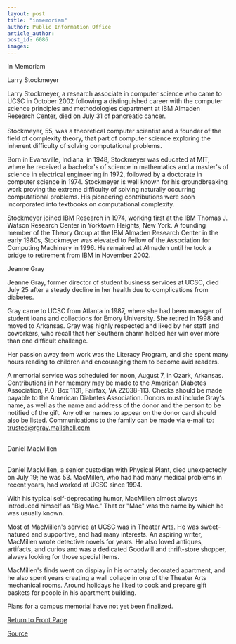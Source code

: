 ```yaml
---
layout: post
title: "inmemoriam"
author: Public Information Office
article_author: 
post_id: 6086
images:
---
```


<p class="pagehead">
  In Memoriam
</p>
<p class="sectionhead">
  Larry Stockmeyer
</p>
<p>
  Larry Stockmeyer, a research associate in computer science who came to UCSC in October 2002 following a distinguished career with the computer science principles and methodologies department at IBM Almaden Research Center, died on July 31 of pancreatic cancer.<br>
  <br>
  Stockmeyer, 55, was a theoretical computer scientist and a founder of the field of complexity theory, that part of computer science exploring the inherent difficulty of solving computational problems.<br>
</p>
<p>
  Born in Evansville, Indiana, in 1948, Stockmeyer was educated at MIT, where he received a bachelor's of science in mathematics and a master's of science in electrical engineering in 1972, followed by a doctorate in computer science in 1974. Stockmeyer is well known for his groundbreaking work proving the extreme difficulty of solving naturally occurring computational problems. His pioneering contributions were soon incorporated into textbooks on computational complexity.<br>
</p>
<p>
  Stockmeyer joined IBM Research in 1974, working first at the IBM Thomas J. Watson Research Center in Yorktown Heights, New York. A founding member of the Theory Group at the IBM Almaden Research Center in the early 1980s, Stockmeyer was elevated to Fellow of the Association for Computing Machinery in 1996. He remained at Almaden until he took a bridge to retirement from IBM in November 2002.
</p>
<p class="sectionhead">
  Jeanne Gray
</p>
<p>
  Jeanne Gray, former director of student business services at UCSC, died July 25 after a steady decline in her health due to complications from diabetes.<br>
</p>
<p>
  Gray came to UCSC from Atlanta in 1987, where she had been manager of student loans and collections for Emory University. She retired in 1998 and moved to Arkansas. Gray was highly respected and liked by her staff and coworkers, who recall that her Southern charm helped her win over more than one difficult challenge.<br>
</p>
<p>
  Her passion away from work was the Literacy Program, and she spent many hours reading to children and encouraging them to become avid readers.<br>
</p>
<p>
  A memorial service was scheduled for noon, August 7, in Ozark, Arkansas. Contributions in her memory may be made to the American Diabetes Association, P.O. Box 1131, Fairfax, VA 22038-113. Checks should be made payable to the American Diabetes Association. Donors must include Gray's name, as well as the name and address of the donor and the person to be notified of the gift. Any other names to appear on the donor card should also be listed. Communications to the family can be made via e-mail to: <a href="mailto:trusted@rgray.mailshell.com">trusted@rgray.mailshell.com</a><br>
  <br>
</p>
<p class="sectionhead">
  Daniel MacMillen
</p>
<p>
  <br>
  Daniel MacMillen, a senior custodian with Physical Plant, died unexpectedly on July 19; he was 53. MacMillen, who had had many medical problems in recent years, had worked at UCSC since 1994.<br>
</p>
<p>
  With his typical self-deprecating humor, MacMillen almost always introduced himself as "Big Mac." That or "Mac" was the name by which he was usually known.
</p>
<p>
  Most of MacMillen's service at UCSC was in Theater Arts. He was sweet-natured and supportive, and had many interests. An aspiring writer, MacMillen wrote detective novels for years. He also loved antiques, artifacts, and curios and was a dedicated Goodwill and thrift-store shopper, always looking for those special items.
</p>
<p>
  MacMillen's finds went on display in his ornately decorated apartment, and he also spent years creating a wall collage in one of the Theater Arts mechanical rooms. Around holidays he liked to cook and prepare gift baskets for people in his apartment building.
</p>
<p>
  Plans for a campus memorial have not yet been finalized.
</p>
<p>
  <a href="http://currents.ucsc.edu/">Return to Front Page</a>
</p>
<p><a href="http://www1.ucsc.edu/currents/04-05/08-09/inmemoriam.html" title="Permalink to inmemoriam">Source</a></p>
